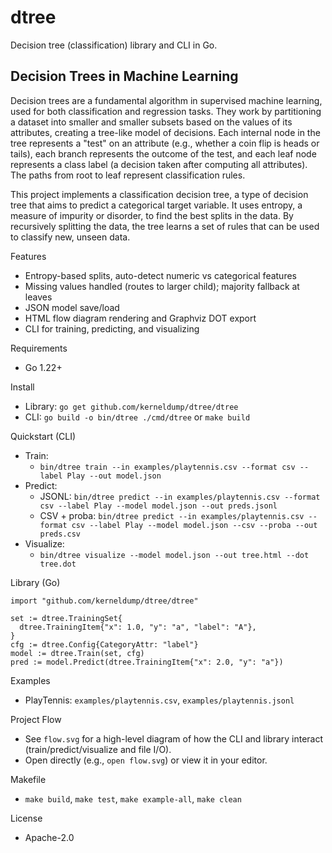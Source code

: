 # dtree

Decision tree (classification) library and CLI in Go.

## Decision Trees in Machine Learning

Decision trees are a fundamental algorithm in supervised machine learning, used for both classification and regression tasks. They work by partitioning a dataset into smaller and smaller subsets based on the values of its attributes, creating a tree-like model of decisions. Each internal node in the tree represents a "test" on an attribute (e.g., whether a coin flip is heads or tails), each branch represents the outcome of the test, and each leaf node represents a class label (a decision taken after computing all attributes). The paths from root to leaf represent classification rules.

This project implements a classification decision tree, a type of decision tree that aims to predict a categorical target variable. It uses entropy, a measure of impurity or disorder, to find the best splits in the data. By recursively splitting the data, the tree learns a set of rules that can be used to classify new, unseen data.

Features
- Entropy-based splits, auto-detect numeric vs categorical features
- Missing values handled (routes to larger child); majority fallback at leaves
- JSON model save/load
- HTML flow diagram rendering and Graphviz DOT export
- CLI for training, predicting, and visualizing

Requirements
- Go 1.22+

Install
- Library: `go get github.com/kerneldump/dtree/dtree`
- CLI: `go build -o bin/dtree ./cmd/dtree` or `make build`

Quickstart (CLI)
- Train:
  - `bin/dtree train --in examples/playtennis.csv --format csv --label Play --out model.json`
- Predict:
  - JSONL: `bin/dtree predict --in examples/playtennis.csv --format csv --label Play --model model.json --out preds.jsonl`
  - CSV + proba: `bin/dtree predict --in examples/playtennis.csv --format csv --label Play --model model.json --csv --proba --out preds.csv`
- Visualize:
  - `bin/dtree visualize --model model.json --out tree.html --dot tree.dot`

Library (Go)
```
import "github.com/kerneldump/dtree/dtree"

set := dtree.TrainingSet{
  dtree.TrainingItem{"x": 1.0, "y": "a", "label": "A"},
}
cfg := dtree.Config{CategoryAttr: "label"}
model := dtree.Train(set, cfg)
pred := model.Predict(dtree.TrainingItem{"x": 2.0, "y": "a"})
```

Examples
- PlayTennis: `examples/playtennis.csv`, `examples/playtennis.jsonl`

Project Flow
- See `flow.svg` for a high-level diagram of how the CLI and library interact (train/predict/visualize and file I/O).
- Open directly (e.g., `open flow.svg`) or view it in your editor.

Makefile
- `make build`, `make test`, `make example-all`, `make clean`

License
- Apache-2.0
